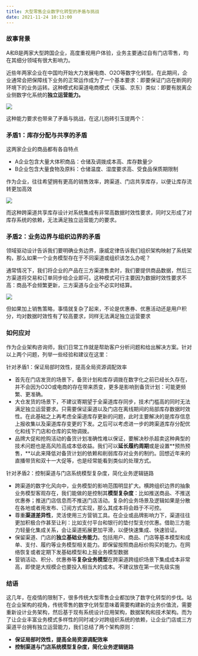 ```yaml
---
title: 大型零售企业数字化转型的矛盾与挑战
date: 2021-11-24 10:13:00
---
```

### 故事背景

A和B是两家大型跨国企业，高度重视用户体验，业务主要通过自有门店零售，均在其细分领域有很大影响力。

近些年两家企业在中国均开始大力发展电商、O2O等数字化转型。在此期间，企业通常会把保障线下业务的正常运作成为了一个基本要求：即要保证门店在断网的环境下的业务运转。这种模式和渠道电商模式（天猫、京东）类似：即要有脱离企业侧数字化系统的**独立运营能力。**

![](https://oscimg.oschina.net/oscnet/up-5fcb0e36888faf859e29b34fc85684aaf64.png)

这种能力要求也带来了矛盾与挑战，在这儿抱砖引玉提两个：

### 矛盾1：库存分配与共享的矛盾

这两家企业的商品都有各自特点

-   A企业包含大量大体积商品：仓储及调拨成本高、库存数量少
-   B企业包含大量食物及原料：仓储温度、湿度要求高、受食品保质期限制

作为企业，往往希望拥有更高的销售效率，跨渠道、门店共享库存，以便让库存流转更加高效

![](https://oscimg.oschina.net/oscnet/up-ed1fa03243c0cd47843fdabba410e67c32f.png)

而这种跨渠道共享库存设计对系统集成有非常高数据时效性要求，同时又形成了对库存系统的依赖，无法满足独立运营能力的要求。

### 矛盾2：业务边界与组织边界的矛盾

领域驱动设计告诉我们要明确业务边界，康威定律告诉我们组织架构映射了系统架构，那么如果一个业务模型存在于不同渠道或组织该怎么办呢？

通常情况下，我们将企业的产品在三方渠道售卖时，我们要提供商品数据，然后三方渠道将交易和订单同步给企业即可。这种模式可行主要因为数据时效性要求不高：商品不会频繁更新，三方渠道与企业不必实时结算。

![](https://oscimg.oschina.net/oscnet/up-ab8c55a249d90c908f442d732ffda21ed34.png)

但如果加上销售策略，事情就复杂了起来，不论是优惠券、优惠活动还是用户积分，均对数据时效性有了较高要求，同样无法满足独立运营要求

### 如何应对

作为企业架构咨询师，我们日常工作就是帮助客户分析问题和给出解决方案。针对以上两个问题，列举一些经验和建议在这里：

针对矛盾1：保证局部时效性，提高全局资源调配效率

-   首先在门店发货的场景下，备货计划和库存调拨在数字化之前已经长久存在，并不会因为O2O或电商的存在带来质变，更多是影响到备货计划：可能更频繁、更准确。
-   大仓发货的场景下，不建议寄期望于全渠道库存同步，技术门槛高的同时无法满足独立运营要求。只需要保证渠道以及门店在离线期间的局部库存数据时效性。在此基础之上再考虑全渠道库存更新的问题，此时主要解决的是库存信息上报收集以及渠道库存变更的下发。之后可以考虑进一步的跨渠道库存分配优化和线下门店和仓库的实物调拨。
-   品牌大促和抢购活动的备货计划准确性难以保证，要解决秒杀超卖这种典型的技术问题也是高风险高成本低收益。我们可以**延长履约周期**或是设置**预热预售，**以此来降低对备货计划的依赖和削弱库存对业务的制约。回想近年来的直播带货和双十一大促等，也是经常能看到类似的处理方式。

针对矛盾2：控制渠道与门店系统模型复杂度，简化业务逻辑链路

-   跨渠道的数字化风向中，业务模型的影响范围明显扩大。横跨组织边界的抽象业务模型客观存在，我们能做的是控制其**模型复杂度**：比如推送商品、不推送优惠券；推送门店信息而不推送门店活动。复杂的业务场景及逻辑如果是分散在各地或者用发布、订阅方式实现，那么其成本将会趋于不可控。
-   尊重**渠道差异性**，灵活使用三方营销工具。在企业或品牌影响力下，渠道往往更加积极合作甚至让利：比如支付平台和银行的垫付型支付优惠。借助三方能力轻量化集成关系，会让渠道拓展更加平滑，以便快速集成、快速验证。
-   保留渠道、门店的**独立基础业务能力**。包括用户、商品、门店等基本模型和成单、支付、履约等业务模型相关能力。即保留按照商品标价购买的能力。在网络恢复或者定期下发基础模型和上报业务模型数据
-   营销活动、积分、优惠券等**复杂业务模型**在跨渠道跨组织场景下集成成本非常高，即使是大规模企也要投入相当大的成本。不建议放在第一优先级实施

### 结语

这几年，在疫情的限制下，很多传统大型零售企业都加快了数字化转型的步伐。站在企业架构的视角，传统零售的数字化转型意味着需要构建新的业务价值流，需要重新设计业务架构，然后基于现有系统设计应用架构，数据架构和技术架构。而为了让企业丰富业务模式多样性的同时减少对跨组织系统的依赖，让企业门店或三方渠道平台拥有独立运营能力，我们总结了两个架构原则：

-   **保证局部时效性，提高全局资源调配效率**
-   **控制渠道与门店系统模型复杂度，简化业务逻辑链路**
